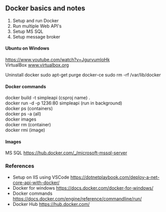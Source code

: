## Docker basics and notes

1. Setup and run Docker
2. Run multiple Web API's
3. Setup MS SQL
4. Setup message broker

#### Ubuntu on Windows 
https://www.youtube.com/watch?v=JgurvumloHk  
VirtualBox www.virtualbox.org  

Uninstall docker
sudo apt-get purge docker-ce
sudo rm -rf /var/lib/docker

#### Docker commands
docker build -t simpleapi (csproj name) .  
docker run -d -p 1236:80 simpleapi (run in background)  
docker ps (containers)  
docker ps -a (all)  
docker images  
docker rm (container)  
docker rmi (image)  

#### Images
MS SQL https://hub.docker.com/_/microsoft-mssql-server

### References
- Setup on IIS using VSCode https://dotnetplaybook.com/deploy-a-net-core-api-with-docker/
- Docker for windows https://docs.docker.com/docker-for-windows/
- Docker commands https://docs.docker.com/engine/reference/commandline/run/
- Docker Hub https://hub.docker.com/ 
